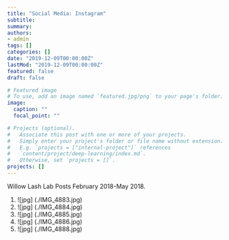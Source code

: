 ```yaml
---
title: "Social Media: Instagram"
subtitle: 
summary:
authors:
- admin
tags: []
categories: []
date: "2019-12-09T00:00:00Z"
lastMod: "2019-12-09T00:00:00Z"
featured: false
draft: false

# Featured image
# To use, add an image named `featured.jpg/png` to your page's folder. 
image:
  caption: ""
  focal_point: ""

# Projects (optional).
#   Associate this post with one or more of your projects.
#   Simply enter your project's folder or file name without extension.
#   E.g. `projects = ["internal-project"]` references 
#   `content/project/deep-learning/index.md`.
#   Otherwise, set `projects = []`.
projects: []
---
```


Willow Lash Lab Posts February 2018-May 2018.

1. ![jpg] (./IMG_4883.jpg)
2. ![jpg] (./IMG_4884.jpg)
3. ![jpg] (./IMG_4885.jpg)
4. ![jpg] (./IMG_4886.jpg)
5. ![jpg] (./IMG_4888.jpg)

